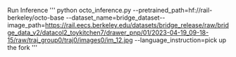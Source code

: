 Run Inference
'''
python octo_inference.py --pretrained_path=hf://rail-berkeley/octo-base --dataset_name=bridge_dataset-- image_path=https://rail.eecs.berkeley.edu/datasets/bridge_release/raw/bridge_data_v2/datacol2_toykitchen7/drawer_pnp/01/2023-04-19_09-18-15/raw/traj_group0/traj0/images0/im_12.jpg
--language_instruction=pick up the fork
'''
